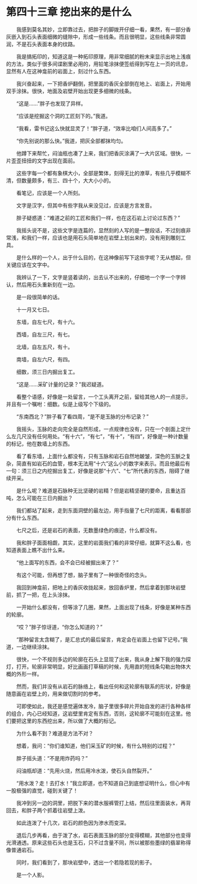 # 第四十三章 挖出来的是什么


　　我感到莫名其妙，立即靠过去，把胖子的脚拨开仔细一看，果然，有一部分香灰嵌入到石头表面细微的缝隙中，形成一些线条。而且很明显，这些线条非常圆润，不是石头表面本身的纹路。

　　我是搞拓印的，知道这是一种拓印原理，用非常细腻的粉末来显示出地上浅痕的方法，类似于很多间谍剧里必用的，用铅笔涂抹便签纸得到写在上一页的讯息，显然有人在这神龛前的岩面上，刻过什么东西。

　　我兴奋起来，一下把香炉翻倒，把里面的香灰全部倒在地上、岩面上，开始用双手涂抹。很快，地面及岩壁开始出现更多细微的线条。  

　　“这是……”胖子也发现了异样。

　　“应该是挖掘这个洞的工匠刻下的。”我道。

　　“我看，雷书记这么快就显灵了！”胖子道，“效率比咱们人间高多了。”

　　“你先别说的那么快。”我道，把灰全部都抹均匀。

　　他蹲下来帮忙，闷油瓶也凑了上来，我们把香灰涂满了一大片区域。很快，一片歪歪扭扭的文字出现在面前。

　　这些字每一个都有象棋大小，全部是繁体，刻得无比的潦草，有些几乎模糊不清，但数量颇多，有三、四十个，大大小小的。

　　看笔记，应该是一个人所刻。 

　　文字是汉字，但其中有些字我从来没见过，应该是方言发音。

　　胖子疑惑道：“难道之前的工匠和我们一样，也在这石岩上讨论过东西？”

　　我摇头说不是，这些文字是连篇的，显然刻的人写的是一整段话，不过刻痕非常浅，和我们一样，应该也是用石头简单地在岩壁上划出来的，没有用到雕刻工具。

　　是什么样的一个人，出于什么目的，在这神像前写下这些字呢？无从想起，但关键应该在文字中。

　　我辨认了一下，文字是竖着读的，出去认不出来的，仔细地一个字一个字辨认，然后用石头重新刻在一边。

　　是一段很简单的话。 

　　十一月又七日。

　　东墙，自左七尺，有十六。

　　西墙，自左三尺，有七。

　　北墙，自左五尺，有十。

　　南墙，自左六尺，有四。

　　细数，须三日内掘出复工。

　　“这是……采矿计量的记录？”我迟疑道。

　　看整个语感，好像是一处留言，一个工头离开之前，留给其他人的一点提示，并且有一个嘱咐：细数。似是上级写个下级的。

　　“东南西北？”胖子看了看四周，“是不是玉脉的分布记录？” 

　　我摇头，玉脉的走向完全是自然形成，一点规律也没有，只在一个剖面上定什么左几尺没有任何用处。“有十六”，“有七”，“有十”，“有四”，好像是一种计数量的标记，他在数墙上的东西。

　　看了看东墙，上面什么都没有，只有玉脉和岩石自然地皴皱，深色的玉脈之复杂，简直有如岩石的血管，根本无法用“十六”这么小的数字来表示。而且他最后有一句：须三日之内挖掘出复工，好像是说那“十六”、“七”所代表的东西，阻碍了继续开采。

　　是什么呢？难道是石脉种无比坚硬的岩精？但是岩精坚硬的要命，且重达百吨，怎么可能在三日内掘出？

　　我们都站了起来，走到东面洞壁的最左边，用手指量了七尺的距离，看看那部分有什么东西。

　　七尺之后，还是岩石的表面，无数墨绿色的痕迹，什么都没有。

　　我和胖子面面相觑，其实，这里的岩面我们看的非常仔细，就算不这么看，也知道表面上瞧不出什么来。

　　“他上面写的东西，会不会已经被掘出来了？”  

　　有这个可能，但再想了想，脑子里有了一种很奇怪的念头。

　　我回到神龛前，把地上的香灰收拢起来，放回香炉里，然后拿着到那块岩壁前，抓了一把，在上头涂抹。

　　一开始什么都没有，但等涂了几圈，果然，上面出现了线条，好像是某种东西的轮廓。

　　“哎？”胖子惊讶道，“你怎么知道的？”

　　“那种留言太含糊了，是汇总式的最后留言，肯定会在岩面上也留下记号。”我道，一边继续涂抹。

　　很快，一个不规则多边的轮廓在石头上显现了出来，我从身上解下我的强力探灯，打开。轮廓非常明显，好比画画打草稿的时候，先用直的短线条勾勒出物体大概的外形一样。  

　　然而，我们并没有从岩石的脉络上，看出任何和这轮廓有联系的形状，好像是随意画在岩壁上的，用来做切割时的参考。

　　可即使如此，我还是感觉遍体发冷，脑子里很多碎片开始自发的进行各种各样的组合，内心已经知道，这岩壁里肯定有东西，否则，这轮廓不可能刻在这里。他们要把这里的东西挖出来，所以做了大概的标记。

　　为什么看不到？难道是方法不对？

　　想着，我问：“你们谁知道，他们采玉矿的时候，有什么特别的过程？”

　　胖子摇头道：“不是用炸药吗？”

　　闷油瓶却道：“先用火烧，然后用冷水泼，使石头自然裂开。”

　　“用水泼？走！去打水！”我立即道，也不知道自己到底想证明什么，但心中有一股极强的直觉，碰到关键了！  

　　我冲到另一边的洞里，把脱下来的潜水服裤管打上结，然后往里面装水，再背回去，和胖子两个抓着往岩壁上泼。

　　如此连泼了十几次，岩石的颜色因为渗水而变深。

　　退后几步再看，由于泼了水，岩石表面玉脉的部分变得模糊，其他部分也变得光滑通透。原来这些石头也是玉石，只不过含量不同，所以被那些墨绿的翡翠称得像普通岩石。

　　同时，我们看到了，那块岩壁中，透出一个若隐若现的影子。

　　是一个人影。   

